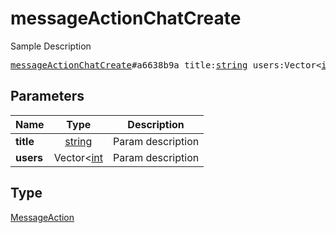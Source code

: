 # messageActionChatCreate

Sample Description

<pre>
<a href="../constructor/messageActionChatCreate.md">messageActionChatCreate</a>#a6638b9a title:<a href="../type/string.md">string</a> users:Vector&lt;<a href="../type/int.md">int</a>&gt; = <a href="../type/MessageAction.md">MessageAction</a>;
</pre>

## Parameters

| Name | Type | Description |
|------|:----:|-------------|
| **title** | [string](../type/string.md) | Param description |
| **users** | Vector<[int](../type/int.md) | Param description |

## Type

[MessageAction](../type/MessageAction.md)
